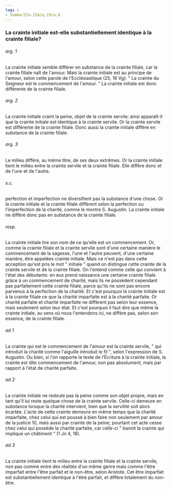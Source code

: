 ```yaml
---
tags : 
- Summa/IIa-IIæ/q.19/a.8
---
```


### La crainte initiale est-elle substantiellement identique à la crainte filiale?

###### arg. 1
La crainte initiale semble différer en substance de la crainte filiale, car la crainte filiale naît de l'amour. Mais la crainte initiale est au principe de l'amour, selon cette parole de l'Ecclésiastique (25, 16 Vg): " La crainte du Seigneur est le commencement de l'amour. " La crainte initiale est donc différente de la crainte filiale. 

###### arg. 2
La crainte initiale craint la peine, objet de la crainte servile; ainsi apparaît-il que la crainte initiale est identique à la crainte servile. Or la crainte servile est différente de la crainte filiale. Donc aussi la crainte initiale diffère en substance de la crainte filiale. 

###### arg. 3
Le milieu diffère, au même titre, de ses deux extrêmes. Or la crainte initiale tient le milieu entre la crainte servile et la crainte filiale. Elle diffère donc et de l'une et de l'autre. 

###### s.c.
perfection et imperfection ne diversifient pas la substance d'une chose. Or la crainte initiale et la crainte filiale diffèrent selon la perfection ou l'imperfection de la charité, comme le montre S. Augustin. La crainte initiale ne diffère donc pas en substance de la crainte filiale. 

###### resp.
La crainte initiale tire son nom de ce qu'elle est un commencement. Or, comme la crainte filiale et la crainte servile sont d'une certaine manière le commencement de la sagesse, l'une et l'autre peuvent, d'une certaine manière, être appelées crainte initiale. Mais ce n'est pas dans cette acception qu'est pris le mot " initiale " quand on distingue cette crainte de la crainte servile et de la crainte filiale. On l'entend comme celle qui convient à l'état des débutants: en eux prend naissance une certaine crainte filiale grâce à un commencement de charité, mais ils ne possèdent cependant pas parfaitement cette crainte filiale, parce qu'ils ne sont pas encore parvenus à la perfection de la charité. Et c'est pourquoi la crainte initiale est à la crainte filiale ce que la charité imparfaite est à la charité parfaite. Or charité parfaite et charité imparfaite ne diffèrent pas selon leur essence, mais seulement selon leur état. Et c'est pourquoi il faut dire que même la crainte initiale, au sens où nous l'entendons ici, ne diffère pas, selon son essence, de la crainte filiale. 

###### ad 1
La crainte qui est le commencement de l'amour est la crainte servile, " qui introduit la charité comme l'aiguille introduit le fil ", selon l'expression de S. Augustin. Ou bien, si l'on rapporte le texte de l'Écriture à la crainte initiale, la crainte est dite commencement de l'amour, non pas absolument, mais par rapport à l'état de charité parfaite. 

###### ad 2
La crainte initiale ne redoute pas la peine comme son objet propre, mais en tant qu'il lui reste quelque chose de la crainte servile. Celle-ci demeure en substance lorsque la charité intervient, bien que la servilité soit alors écartée. L'acte de cette crainte demeure en même temps que la charité imparfaite, chez celui qui est poussé à bien faire non seulement par amour de la justice 10, mais aussi par crainte de la peine; pourtant cet acte cesse chez celui qui possède la charité parfaite, car celle-ci " bannit la crainte qui implique un châtiment " (1 Jn 4, 18). 

###### ad 3
La crainte initiale tient le milieu entre la crainte filiale et la crainte servile, non pas comme entre des réalités d'un même genre mais comme l'être imparfait entre l'être parfait et le non-être, selon Aristote. Cet être imparfait est substantiellement identique à l'être parfait, et diffère totalement du non-être. 

